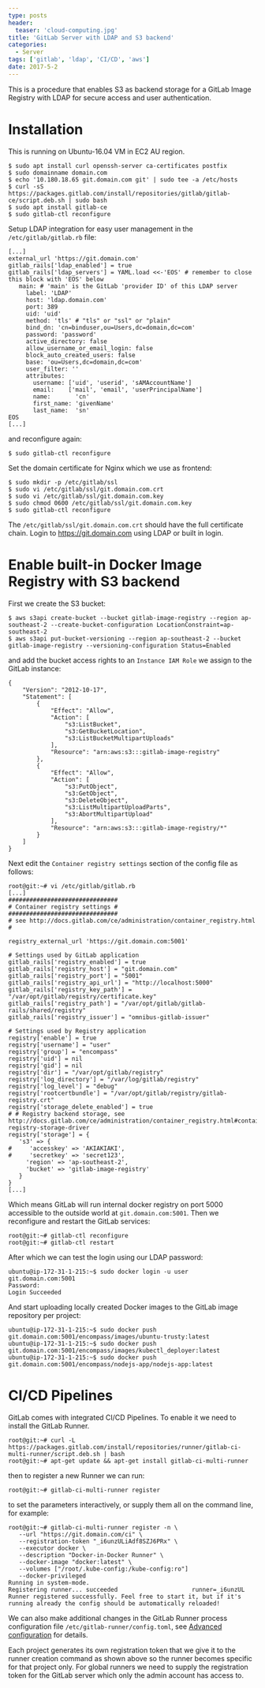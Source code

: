 ```yaml
---
type: posts
header:
  teaser: 'cloud-computing.jpg'
title: 'GitLab Server with LDAP and S3 backend'
categories: 
  - Server
tags: ['gitlab', 'ldap', 'CI/CD', 'aws']
date: 2017-5-2
---
```


This is a procedure that enables S3 as backend storage for a GitLab Image Registry with LDAP for secure access and user authentication.  

# Installation

This is running on Ubuntu-16.04 VM in EC2 AU region.

```
$ sudo apt install curl openssh-server ca-certificates postfix
$ sudo domainname domain.com
$ echo '10.180.18.65 git.domain.com git' | sudo tee -a /etc/hosts
$ curl -sS https://packages.gitlab.com/install/repositories/gitlab/gitlab-ce/script.deb.sh | sudo bash
$ sudo apt install gitlab-ce
$ sudo gitlab-ctl reconfigure
```

Setup LDAP integration for easy user management in the `/etc/gitlab/gitlab.rb` file:

```
[...]
external_url 'https://git.domain.com'
gitlab_rails['ldap_enabled'] = true
gitlab_rails['ldap_servers'] = YAML.load <<-'EOS' # remember to close this block with 'EOS' below
   main: # 'main' is the GitLab 'provider ID' of this LDAP server
     label: 'LDAP'
     host: 'ldap.domain.com'
     port: 389
     uid: 'uid'
     method: 'tls' # "tls" or "ssl" or "plain"
     bind_dn: 'cn=binduser,ou=Users,dc=domain,dc=com'
     password: 'password'
     active_directory: false
     allow_username_or_email_login: false
     block_auto_created_users: false
     base: 'ou=Users,dc=domain,dc=com'
     user_filter: ''
     attributes:
       username: ['uid', 'userid', 'sAMAccountName']
       email:    ['mail', 'email', 'userPrincipalName']
       name:       'cn'
       first_name: 'givenName'
       last_name:  'sn'
EOS
[...]
```

and reconfigure again:

```
$ sudo gitlab-ctl reconfigure
```

Set the domain certificate for Nginx which we use as frontend:

```
$ sudo mkdir -p /etc/gitlab/ssl
$ sudo vi /etc/gitlab/ssl/git.domain.com.crt
$ sudo vi /etc/gitlab/ssl/git.domain.com.key
$ sudo chmod 0600 /etc/gitlab/ssl/git.domain.com.key
$ sudo gitlab-ctl reconfigure
```

The `/etc/gitlab/ssl/git.domain.com.crt` should have the full certificate chain. Login to https://git.domain.com using LDAP or built in login.

# Enable built-in Docker Image Registry with S3 backend

First we create the S3 bucket:

```
$ aws s3api create-bucket --bucket gitlab-image-registry --region ap-southeast-2 --create-bucket-configuration LocationConstraint=ap-southeast-2
$ aws s3api put-bucket-versioning --region ap-southeast-2 --bucket gitlab-image-registry --versioning-configuration Status=Enabled
```

and add the bucket access rights to an `Instance IAM Role` we assign to the GitLab instance:

```
{
    "Version": "2012-10-17",
    "Statement": [
        {
            "Effect": "Allow",
            "Action": [
                "s3:ListBucket",
                "s3:GetBucketLocation",
                "s3:ListBucketMultipartUploads"
            ],
            "Resource": "arn:aws:s3:::gitlab-image-registry"
        },
        {
            "Effect": "Allow",
            "Action": [
                "s3:PutObject",
                "s3:GetObject",
                "s3:DeleteObject",
                "s3:ListMultipartUploadParts",
                "s3:AbortMultipartUpload"
            ],
            "Resource": "arn:aws:s3:::gitlab-image-registry/*"
        }
    ]
}
```

Next edit the `Container registry settings` section of the config file as follows:

```
root@git:~# vi /etc/gitlab/gitlab.rb
[...]
###############################
# Container registry settings #
###############################
# see http://docs.gitlab.com/ce/administration/container_registry.html
#
 
registry_external_url 'https://git.domain.com:5001'
 
# Settings used by GitLab application
gitlab_rails['registry_enabled'] = true
gitlab_rails['registry_host'] = "git.domain.com"
gitlab_rails['registry_port'] = "5001"
gitlab_rails['registry_api_url'] = "http://localhost:5000"
gitlab_rails['registry_key_path'] = "/var/opt/gitlab/registry/certificate.key"
gitlab_rails['registry_path'] = "/var/opt/gitlab/gitlab-rails/shared/registry"
gitlab_rails['registry_issuer'] = "omnibus-gitlab-issuer"
 
# Settings used by Registry application
registry['enable'] = true
registry['username'] = "user"
registry['group'] = "encompass"
registry['uid'] = nil
registry['gid'] = nil
registry['dir'] = "/var/opt/gitlab/registry"
registry['log_directory'] = "/var/log/gitlab/registry"
registry['log_level'] = "debug"
registry['rootcertbundle'] = "/var/opt/gitlab/registry/gitlab-registry.crt"
registry['storage_delete_enabled'] = true
# # Registry backend storage, see http://docs.gitlab.com/ce/administration/container_registry.html#container-registry-storage-driver
registry['storage'] = {
   's3' => {
#     'accesskey' => 'AKIAKIAKI',
#     'secretkey' => 'secret123',
     'region' => 'ap-southeast-2',
     'bucket' => 'gitlab-image-registry'
   }
}
[...]
```

Which means GitLab will run internal docker registry on port 5000 accessible to the outside world at `git.domain.com:5001`. Then we reconfigure and restart the GitLab services:

```
root@git:~# gitlab-ctl reconfigure
root@git:~# gitlab-ctl restart
```

After which we can test the login using our LDAP password:

```
ubuntu@ip-172-31-1-215:~$ sudo docker login -u user git.domain.com:5001
Password:
Login Succeeded
```

And start uploading locally created Docker images to the GitLab image repository per project:

```
ubuntu@ip-172-31-1-215:~$ sudo docker push git.domain.com:5001/encompass/images/ubuntu-trusty:latest
ubuntu@ip-172-31-1-215:~$ sudo docker push git.domain.com:5001/encompass/images/kubectl_deployer:latest
ubuntu@ip-172-31-1-215:~$ sudo docker push git.domain.com:5001/encompass/nodejs-app/nodejs-app:latest
```

# CI/CD Pipelines

GitLab comes with integrated CI/CD Pipelines. To enable it we need to install the GitLab Runner.

```
root@git:~# curl -L https://packages.gitlab.com/install/repositories/runner/gitlab-ci-multi-runner/script.deb.sh | bash
root@git:~# apt-get update && apt-get install gitlab-ci-multi-runner
```

then to register a new Runner we can run:

```
root@git:~# gitlab-ci-multi-runner register
```

to set the parameters interactively, or supply them all on the command line, for example:

```
root@git:~# gitlab-ci-multi-runner register -n \
   --url "https://git.domain.com/ci" \
   --registration-token "_i6unzULiAdf8SZJ6PRx" \
   --executor docker \
   --description "Docker-in-Docker Runner" \
   --docker-image "docker:latest" \
   --volumes ["/root/.kube-config:/kube-config:ro"]
   --docker-privileged
Running in system-mode.                                                          
Registering runner... succeeded                     runner=_i6unzUL
Runner registered successfully. Feel free to start it, but if it's running already the config should be automatically reloaded!
```

We can also make additional changes in the GitLab Runner process configuration file `/etc/gitlab-runner/config.toml`, see [Advanced configuration](https://gitlab.com/gitlab-org/gitlab-ci-multi-runner/blob/master/docs/configuration/advanced-configuration.md) for details.

Each project generates its own registration token that we give it to the runner creation command as shown above so the runner becomes specific for that project only. For global runners we need to supply the registration token for the GitLab server which only the admin account has access to.